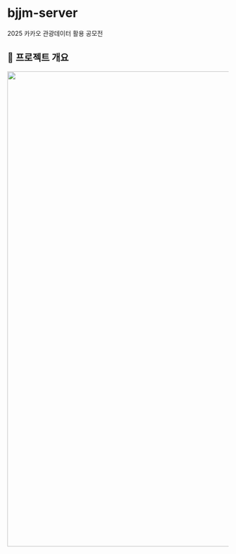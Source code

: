 # bjjm-server
2025 카카오 관광데이터 활용 공모전

## 🎯 프로젝트 개요
<div align="center">
  <img width="1920" height="1080" alt="부먹찍먹" src="https://github.com/user-attachments/assets/2f48ad81-e431-4809-bad5-e8f383954407" />
</div>
